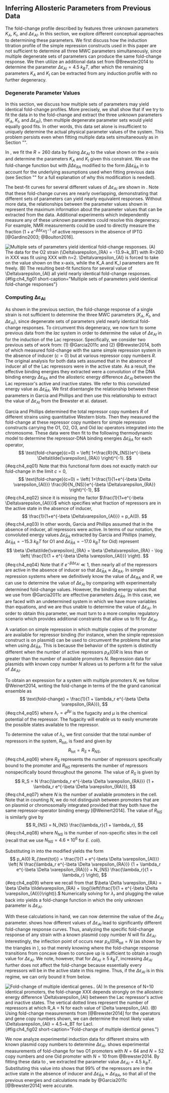 ## Inferring Allosteric Parameters from Previous Data

The fold-change profile described by features three unknown parameters $K_A$,
$K_I$, and $\Delta\varepsilon_{AI}$. In this section, we explore different
conceptual approaches to determining these parameters. We first discuss how the
induction titration profile of the simple repression constructs used in this
paper are not sufficient to determine all three MWC parameters simultaneously,
since multiple degenerate sets of parameters can produce the same fold-change
response. We then utilize an additional data set from @Brewster2014 to determine
the parameter $\Delta\varepsilon_{AI} = 4.5~k_BT$, after which the remaining
parameters $K_A$ and $K_I$ can be extracted from any induction profile with no
further degeneracy.

### Degenerate Parameter Values

In this section, we discuss how multiple sets of parameters may yield identical
fold-change profiles. More precisely, we shall show that if we try to fit the
data in to the fold-change and extract the three unknown parameters ($K_A$,
$K_I$, and $\Delta\varepsilon_{AI}$), then multiple degenerate parameter sets
would yield equally good fits. In other words, this data set alone is
insufficient to uniquely determine the actual physical parameter values of the
system. This problem persists even when fitting multiple data sets
simultaneously as in Section "".

In , we fit the $R=260$ data by fixing $\Delta\varepsilon_{AI}$ to the value
shown on the $x$-axis and determine the parameters $K_A$ and $K_I$ given this
constraint. We use the fold-change function but with $\beta
\Delta\varepsilon_{RA}$ modified to the form $\beta
\Delta\tilde{\varepsilon}_{RA}$ in to account for the underlying assumptions
used when fitting previous data (see Section "" for a full explanation of why
this modification is needed).

The best-fit curves for several different values of $\Delta\varepsilon_{AI}$ are
shown in . Note that these fold-change curves are nearly overlapping,
demonstrating that different sets of parameters can yield nearly equivalent
responses. Without more data, the relationships between the parameter values
shown in represent the maximum information about the parameter values that can
be extracted from the data. Additional experiments which independently measure
any of these unknown parameters could resolve this degeneracy. For example, NMR
measurements could be used to directly measure the fraction $(1 + e^{-\beta
\Delta\varepsilon_{AI}})^{-1}$ of active repressors in the absence of IPTG
[@Gardino2003; @Boulton2016].

![**Multiple sets of parameters yield identical fold-change responses**. (A) The
data for the O2 strain ($\Delta\varepsilon_{RA} = -13.9~k_BT$) with $R=260$ in
XXX was fit using XXX with $n=2$. $\Delta\varepsilon_{AI}$ is forced to take on
the value shown on the $x$-axis, while the $K_A$ and $K_I$ parameters are fit
freely. (B) The resulting best-fit functions for several value of
$\Delta\varepsilon_{AI}$ all yield nearly identical fold-change
responses.](ch4_fig01){#fig:ch4_fig01 short-caption="Multiple sets of parameters
yield identical fold-change responses"}

### Computing $\boldsymbol{\Delta\varepsilon_{AI}}$

As shown in the previous section, the fold-change response of a single strain is
not sufficient to determine the three MWC parameters ($K_A$, $K_I$, and
$\Delta\varepsilon_{AI}$), since degenerate sets of parameters yield nearly
identical fold-change responses. To circumvent this degeneracy, we now turn to
some previous data from the *lac* system in order to determine the value of
$\Delta\varepsilon_{AI}$ in for the induction of the Lac repressor.
Specifically, we consider two previous sets of work from: (1) @Garcia2011c and
(2) @Brewster2014, both of which measured fold-change with the same simple
repression system in the absence of inducer ($c=0$) but at various repressor
copy numbers $R$. The original analysis for both data sets assumed that in the
absence of inducer all of the Lac repressors were in the active state. As a
result, the effective binding energies they extracted were a convolution of the
DNA binding energy $\Delta\varepsilon_{RA}$ and the allosteric energy difference
$\Delta\varepsilon_{AI}$ between the Lac repressor's active and inactive states.
We refer to this convoluted energy value as $\Delta \tilde{\varepsilon}_{RA}$.
We first disentangle the relationship between these parameters in Garcia and
Phillips and then use this relationship to extract the value of
$\Delta\varepsilon_{AI}$ from the Brewster et al. dataset.

Garcia and Phillips determined the total repressor copy numbers $R$ of different
strains using quantitative Western blots. Then they measured the fold-change at
these repressor copy numbers for simple repression constructs carrying the O1,
O2, O3, and Oid *lac* operators integrated into the chromosome. These data were
then fit to the following thermodynamic model to determine the repressor-DNA
binding energies $\Delta\tilde{\varepsilon}_{RA}$ for each operator,
$$
\text{fold-change}(c=0) = \left(
1+\frac{R}{N_{NS}}e^{-\beta \Delta\tilde{\varepsilon}_{RA}} \right)^{-1}.
$${#eq:ch4_eq01}
Note that this functional form does not exactly match our fold-change in the
limit $c=0$, 
$$
\text{fold-change}(c=0) = \left(
1+\frac{1}{1+e^{-\beta \Delta \varepsilon_{AI}}}
\frac{R}{N_{NS}}e^{-\beta \Delta\varepsilon_{RA}} \right)^{-1},
$${#eq:ch4_eq02}
since it is missing the factor $\frac{1}{1+e^{-\beta \Delta\varepsilon_{AI}}}$
which specifies what fraction of repressors are in the active state in the
absence of inducer, 
$$
\frac{1}{1+e^{-\beta \Delta\varepsilon_{AI}}} = p_A(0).
$${#eq:ch4_eq03}
In other words, Garcia and Phillips assumed that in the absence of inducer, all
repressors were active. In terms of our notation, the convoluted energy values
$\Delta\tilde{\varepsilon}_{RA}$ extracted by Garcia and Phillips (namely,
$\Delta\tilde{\varepsilon}_{RA}=-15.3~k_B T$ for O1 and
$\Delta\tilde{\varepsilon}_{RA}=-17.0~k_B T$ for Oid) represent
$$
\beta \Delta\tilde{\varepsilon}_{RA} = 
\beta \Delta\varepsilon_{RA} - 
\log \left( \frac{1}{1 + e^{-\beta \Delta \varepsilon_{AI}}} \right).
$${#eq:ch4_eq04}
Note that if $e^{-\beta \Delta \varepsilon_{AI}} \ll 1$, then nearly all of the
repressors are active in the absence of inducer so that
$\Delta\tilde{\varepsilon}_{RA} \approx \Delta\varepsilon_{RA}$. In simple
repression systems where we definitively know the value of $\Delta
\varepsilon_{RA}$ and $R$, we can use to determine the value of $\Delta
\varepsilon_{AI}$ by comparing with experimentally determined fold-change
values. However, the binding energy values that we use from @Garcia2011c are
effective parameters $\Delta\tilde{\varepsilon}_{RA}$. In this case, we are
faced with an undetermined system in which we have more variables than
equations, and we are thus unable to determine the value of $\Delta
\varepsilon_{AI}$. In order to obtain this parameter, we must turn to a more
complex regulatory scenario which provides additional constraints that allow us
to fit for $\Delta \varepsilon_{AI}$.

A variation on simple repression in which multiple copies of the promoter are
available for repressor binding (for instance, when the simple repression
construct is on plasmid) can be used to circumvent the problems that arise when
using $\Delta \tilde{\varepsilon}_{RA}$. This is because the behavior of the
system is distinctly different when the number of active repressors $p_A(0) R$
is less than or greater than the number of available promoters $N$. Repression
data for plasmids with known copy number $N$ allows us to perform a fit for the
value of $\Delta\varepsilon_{AI}$.

To obtain an expression for a system with multiple promoters $N$, we
follow @Weinert2014, writing the fold-change in terms of the the grand
canonical ensemble as 
$$
\text{fold-change} = \frac{1}{1 + \lambda_r e^{-\beta \Delta \varepsilon_{RA}}},
$${#eq:ch4_eq05}
where $\lambda_r = e^{\beta \mu}$ is the fugacity and $\mu$ is the chemical
potential of the repressor. The fugacity will enable us to easily enumerate the
possible states available to the repressor.

To determine the value of $\lambda_r$, we first consider that the total number
of repressors in the system, $R_{\text{tot}}$, is fixed and given by 
$$
R_{\text{tot}} = R_S + R_{NS},
$${#eq:ch4_eq06}
where $R_S$ represents the number
of repressors specifically bound to the promoter and $R_{NS}$ represents
the number of repressors nonspecifically bound throughout the genome.
The value of $R_S$ is given by 
$$
R_S = N \frac{\lambda_r 
e^{-\beta \Delta \varepsilon_{RA}}}
{1 + \lambda_r e^{-\beta \Delta \varepsilon_{RA}}},
$${#eq:ch4_eq07}
where $N$ is the number of available promoters in the cell. Note that in
counting $N$, we do not distinguish between promoters that are on plasmid or
chromosomally integrated provided that they both have the same
repressor-operator binding energy [@Weinert2014]. The value of $R_{NS}$ is
similarly give by 
$$
R_{NS} = N_{NS} \frac{\lambda_r}{1 + \lambda_r},
$${#eq:ch4_eq08}
where $N_{NS}$ is the number of non-specific sites in the cell (recall that we
use $N_{NS} = 4.6 \times 10^6$ for *E. coli*).

Substituting in into the modified yields the form
$$
p_A(0) R_{\text{tot}} = 
\frac{1}{1 + e^{-\beta \Delta \varepsilon_{AI}}}
\left( N \frac{\lambda_r e^{-\beta \Delta \varepsilon_{RA}}}
{1 + \lambda_r e^{-\beta \Delta \varepsilon_{RA}}} + N_{NS} 
\frac{\lambda_r}{1 + \lambda_r} \right),
$${#eq:ch4_eq09}
where we recall from that $\beta \Delta \varepsilon_{RA} =   \beta \Delta
\tilde\varepsilon_{RA} + \log{\left(\frac{1}{1 + e^{-\beta \Delta
\varepsilon_{AI}}}\right)}.$ Numerically solving for $\lambda_r$ and plugging
the value back into yields a fold-change function in which the only unknown
parameter is $\Delta \varepsilon_{AI}$.

With these calculations in hand, we can now determine the value of the $\Delta
\varepsilon_{AI}$ parameter. shows how different values of
$\Delta\varepsilon_{AI}$ lead to significantly different fold-change response
curves. Thus, analyzing the specific fold-change response of any strain with a
known plasmid copy number $N$ will fix $\Delta\varepsilon_{AI}$. Interestingly,
the inflection point of occurs near $p_A(0) R_{\text{tot}} = N$ (as shown by the
triangles in ), so that merely knowing where the fold-change response
transitions from concave down to concave up is sufficient to obtain a rough
value for $\Delta\varepsilon_{AI}$. We note, however, that for
$\Delta\varepsilon_{AI} \geq 5\; k_BT$, increasing $\Delta\varepsilon_{AI}$
further does not affect the fold-change because essentially every repressors
will be in the active state in this regime. Thus, if the
$\Delta\varepsilon_{AI}$ is in this regime, we can only bound it from below.

![**Fold-change of multiple identical genes.**. (A) In the presence of $N=10$
identical promoters, the fold-change XXX depends strongly on the allosteric
energy difference $\Delta\varepsilon_{AI}$ between the Lac repressor's active
and inactive states. The vertical dotted lines represent the number of
repressors at which $R_A = N$ for each value of $\Delta \varepsilon_{AI}$. (B)
Using fold-change measurements from [@Brewster2014] for the operators and gene
copy numbers shown, we can determine the most likely value
$\Delta\varepsilon_{AI} = 4.5~k_BT$ for LacI.](ch4_fig02){#fig:ch4_fig02
short-caption="Fold-change of multiple identical genes."}

We now analyze experimental induction data for different strains with known
plasmid copy numbers to determine $\Delta\varepsilon_{AI}$. shows experimental
measurements of fold-change for two O1 promoters with $N=64$ and $N=52$ copy
numbers and one Oid promoter with $N=10$ from @Brewster2014. By fitting these
data to , we extracted the parameter value $\Delta\varepsilon_{AI} = 4.5~k_B T$.
Substituting this value into shows that 99% of the repressors are in the active
state in the absence of inducer and $\Delta\tilde{\varepsilon}_{RA} \approx
\Delta\varepsilon_{RA}$, so that all of the previous energies and calculations
made by @Garcia2011c [@Brewster2014] were accurate.
